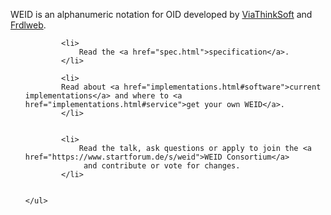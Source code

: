 <p>
	 WEID is an alphanumeric notation for OID developed by <a href="https://oidplus.viathinksoft.com/oidplus/?goto=oid%3A1.3.6.1.4.1.37476">ViaThinkSoft</a> and <a href="https://registry.frdl.de/?goto=oid%3A1.3.6.1.4.1.37553">Frdlweb</a>.
		</p>
		<ul>
		
			<li>		
				Read the <a href="spec.html">specification</a>.	
			</li>
		
			<li>		
			Read about <a href="implementations.html#software">current implementations</a> and where to <a href="implementations.html#service">get your own WEID</a>.
			</li>
						
		
			<li>		
				Read the talk, ask questions or apply to join the <a href="https://www.startforum.de/s/weid">WEID Consortium</a> 
				 and contribute or vote for changes.	
			</li>
			
	 
	</ul>
	
